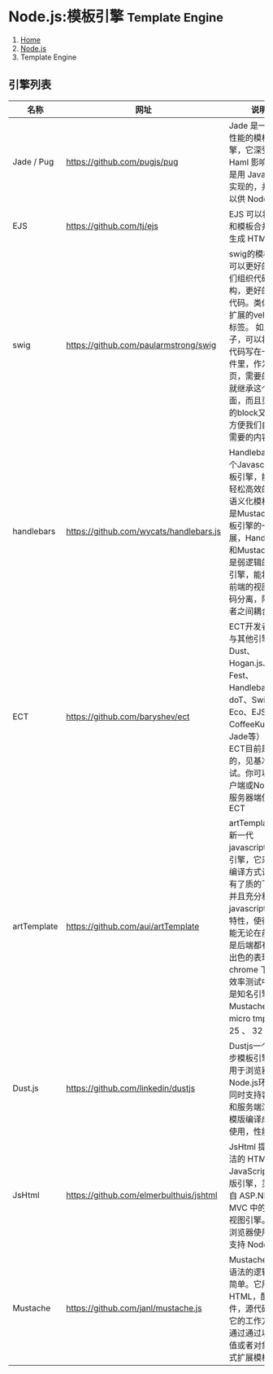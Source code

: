 # Node.js:模板引擎 <small>Template Engine</small>

<ol class="breadcrumb"><li><a href="/">Home</a></li><li><a href="/nodejs/overview.md">Node.js</a></li><li class="active">Template Engine</li></ol>

## 引擎列表
|名称|网址|说明|
|------|------|------|
|Jade / Pug|https://github.com/pugjs/pug|Jade 是一个高性能的模板引擎，它深受 Haml 影响，它是用 JavaScript 实现的，并且可以供 Node 使用|
|EJS|https://github.com/tj/ejs|EJS 可以将数据和模板合并然后生成 HTML 文本|
|swig|https://github.com/paularmstrong/swig|swig的模板继承可以更好的帮我们组织代码结构，更好的复用代码。类似jello扩展的velocity标签。 如上个例子，可以将公用代码写在一个文件里，作为母版页，需要的页面就继承这个页面，而且页面中的block又可以方便我们自定义需要的内容|
|handlebars|https://github.com/wycats/handlebars.js|Handlebars是一个Javascript模板引擎，能让你轻松高效的编写语义化模板，它是Mustache模板引擎的一个扩展，Handlebars和Mustache都是弱逻辑的模板引擎，能将Web前端的视图和代码分离，降低两者之间耦合|
|ECT|https://github.com/baryshev/ect|ECT开发者称，与其他引擎（如Dust、Hogan.js、Fest、Handlebars.js、doT、Swig、Eco、EJS、CoffeeKup和Jade等）相比，ECT目前是最快的，见基准测试。你可以在客户端或Node.js服务器端使用ECT|
|artTemplate|https://github.com/aui/artTemplate|artTemplate 是新一代 javascript 模板引擎，它采用预编译方式让性能有了质的飞跃，并且充分利用 javascript 引擎特性，使得其性能无论在前端还是后端都有极其出色的表现。在 chrome 下渲染效率测试中分别是知名引擎 Mustache 与 micro tmpl 的 25 、 32 倍|
|Dust.js|https://github.com/linkedin/dustjs|Dustjs一个JS异步模板引擎，可用于浏览器和Node.js环境。同时支持客户端和服务端渲染，模版编译成JS后使用，性能好|
|JsHtml|https://github.com/elmerbulthuis/jshtml|JsHtml 提供简洁的 HTML、全 JavaScript 的模版引擎，灵感来自 ASP.NET MVC 中的 razor 视图引擎。可在浏览器使用，也支持 Node.js|
|Mustache|https://github.com/janl/mustache.js|Mustache 模板语法的逻辑比较简单。它用于HTML，配置文件，源代码等。它的工作方式是通过通过以哈希值或者对象的方式扩展模板标签|

